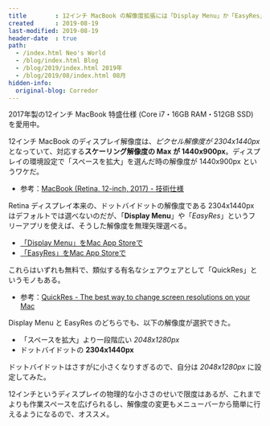 ```yaml
---
title        : 12インチ MacBook の解像度拡張には「Display Menu」か「EasyRes」が良さげ
created      : 2019-08-19
last-modified: 2019-08-19
header-date  : true
path:
  - /index.html Neo's World
  - /blog/index.html Blog
  - /blog/2019/index.html 2019年
  - /blog/2019/08/index.html 08月
hidden-info:
  original-blog: Corredor
---
```


2017年製の12インチ MacBook 特盛仕様 (Core i7・16GB RAM・512GB SSD) を愛用中。

12インチ MacBook のディスプレイ解像度は、*ピクセル解像度が 2304x1440px* となっていて、対応する**スケーリング解像度の Max が 1440x900px**。ディスプレイの環境設定で「スペースを拡大」を選んだ時の解像度が 1440x900px というワケだ。

- 参考：[MacBook (Retina, 12-inch, 2017) - 技術仕様](https://support.apple.com/kb/SP757?locale=ja_JP&viewlocale=ja_JP)

Retina ディスプレイ本来の、ドットバイドットの解像度である 2304x1440px はデフォルトでは選べないのだが、「**Display Menu**」や「*EasyRes*」というフリーアプリを使えば、そうした解像度を無理矢理選べる。

- [「Display Menu」をMac App Storeで](https://itunes.apple.com/jp/app/display-menu/id549083868?mt=12)
- [「EasyRes」をMac App Storeで](https://itunes.apple.com/jp/app/easyres/id688211836?mt=12)

これらはいずれも無料で、類似する有名なシェアウェアとして「QuickRes」というモノもある。

- 参考：[QuickRes - The best way to change screen resolutions on your Mac](https://www.thnkdev.com/QuickRes/)

Display Menu と EasyRes のどちらでも、以下の解像度が選択できた。

- 「スペースを拡大」より一段階広い *2048x1280px*
- ドットバイドットの **2304x1440px**

ドットバイドットはさすがに小さくなりすぎるので、自分は *2048x1280px* に設定してみた。

12インチというディスプレイの物理的な小ささのせいで限度はあるが、これまでよりも作業スペースを広げられるし、解像度の変更もメニューバーから簡単に行えるようになるので、オススメ。
